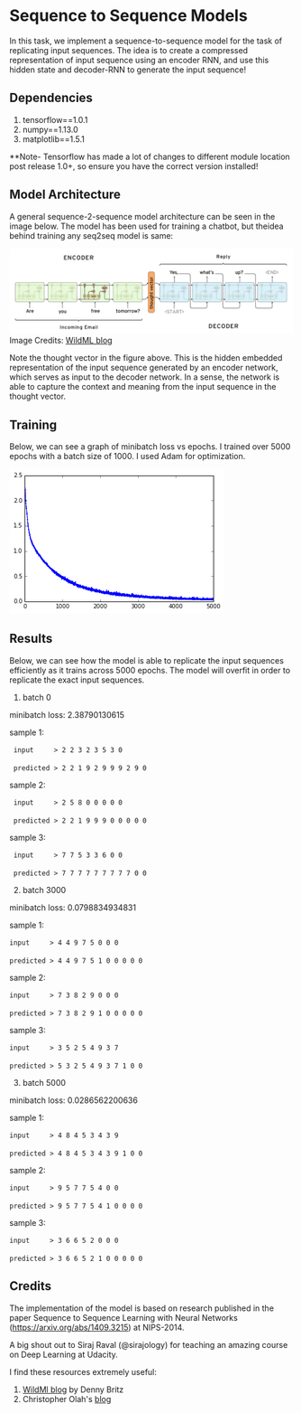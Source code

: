 # Sequence to Sequence Models

In this task, we implement a sequence-to-sequence model for the task of replicating input sequences. The idea is to create a compressed representation of input sequence using an encoder RNN, and use this hidden state and decoder-RNN to generate the input sequence!

## Dependencies

  1. tensorflow==1.0.1
  2. numpy==1.13.0
  3. matplotlib==1.5.1

**Note- Tensorflow has made a lot of changes to different module location post release 1.0+, so ensure you have the correct version installed!

## Model Architecture

A general sequence-2-sequence model architecture can be seen in the image below. The model has been used for training a chatbot, but theidea behind training any seq2seq model is same:

![Image](https://github.com/darshanbagul/Seq2Seq_tensorflow/blob/master/images/seq2seq2_architecture.png)
Image Credits: [WildML blog](http://www.wildml.com/2016/04/deep-learning-for-chatbots-part-1-introduction/)

Note the thought vector in the figure above. This is the hidden embedded representation of the input sequence generated by an encoder network, which serves as input to the decoder network. In a sense, the network is able to capture the context and meaning from the input sequence in the thought vector.

## Training

Below, we can see a graph of minibatch loss vs epochs. I trained over 5000 epochs with a batch size of 1000. 
I used Adam for optimization.

![Image](https://github.com/darshanbagul/Seq2Seq_tensorflow/blob/master/images/train_loss.png)

## Results

Below, we can see how the model is able to replicate the input sequences efficiently as it trains across 5000 epochs. The model will overfit in order to replicate the exact input sequences.

 1. batch 0
   
   minibatch loss: 2.38790130615
   
   sample 1:
   
     input     > 2 2 3 2 3 5 3 0
     
     predicted > 2 2 1 9 2 9 9 9 2 9 0
   
   sample 2:
     
     input     > 2 5 8 0 0 0 0 0
     
     predicted > 2 2 1 9 9 9 0 0 0 0 0
   
   sample 3:
     
     input     > 7 7 5 3 3 6 0 0
     
     predicted > 7 7 7 7 7 7 7 7 7 0 0
     
 2. batch 3000
  
  minibatch loss: 0.0798834934831
  
  sample 1:
  
    input     > 4 4 9 7 5 0 0 0
    
    predicted > 4 4 9 7 5 1 0 0 0 0 0
  
  sample 2:
    
    input     > 7 3 8 2 9 0 0 0
    
    predicted > 7 3 8 2 9 1 0 0 0 0 0
  
  sample 3:
    
    input     > 3 5 2 5 4 9 3 7
    
    predicted > 5 3 2 5 4 9 3 7 1 0 0
    
 3. batch 5000
  
  minibatch loss: 0.0286562200636
  
  sample 1:
    
    input     > 4 8 4 5 3 4 3 9
    
    predicted > 4 8 4 5 3 4 3 9 1 0 0
  
  sample 2:
    
    input     > 9 5 7 7 5 4 0 0
    
    predicted > 9 5 7 7 5 4 1 0 0 0 0
  
  sample 3:
    
    input     > 3 6 6 5 2 0 0 0
    
    predicted > 3 6 6 5 2 1 0 0 0 0 0
    
## Credits
The implementation of the model is based on research published in the paper Sequence to Sequence Learning
with Neural Networks (https://arxiv.org/abs/1409.3215) at NIPS-2014.

A big shout out to Siraj Raval (@sirajology) for teaching an amazing course on Deep Learning at Udacity. 

I find these resources extremely useful:
 1. [WildMl blog](http://www.wildml.com/) by Denny Britz
 2. Christopher Olah's [blog](colah.github.io/posts/2015-08-Understanding-LSTMs/)
 
